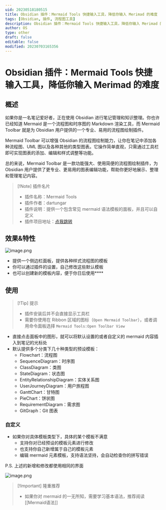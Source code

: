 ```yaml
---
uid: 20230518180515
title: Obsidian 插件：Mermaid Tools 快捷输入工具，降低你输入 Merimad 的难度
tags: [Obsidian, 插件, 流程图工具]
description: Obsidian 插件：Mermaid Tools 快捷输入工具，降低你输入 Merimad 的难度
author: OS
type: other
draft: false
editable: false
modified: 20230703165356
---
```


# Obsidian 插件：Mermaid Tools 快捷输入工具，降低你输入 Merimad 的难度

## 概述

如果你是一名笔记爱好者，正在使用 Obsidian 进行笔记管理和知识整理。你也许已经知道 Mermaid 是一个流程图和时序图的 Markdown 渲染工具，而 Mermaid Toolbar 就是为 Obsidian 用户提供的一个专业、易用的流程图绘制插件。

Mermaid Toolbar 可以增强 Obsidian 的流程图绘制能力，让你在笔记中添加各种流程图、UML 图以及各种其他的类型图表。它操作简单直观，只需通过工具栏即可实现图表的添加、编辑和样式调整等功能。

总的来说，Mermaid Toolbar 是一款功能强大、使用简便的流程图绘制插件，为 Obsidian 用户提供了更专业、更易用的图表编辑功能，帮助你更好地展示、整理和管理笔记内容。

> [!Note] 插件名片
> - 插件名称：Mermaid Tools
> - 插件作者：dartungar
> - 插件说明：提供一个包含常见 mermaid 语法模板的面板，并且可以自定义
> - 插件项目地址：[点我跳转](https://github.com/dartungar/obsidian-mermaid)

## 效果&特性

![image.png](https://cdn.pkmer.cn/images/20230518181359.png!pkmer)

- 提供一个侧边栏面板，提供各种样式流程图的模板
- 你可以通过插件的设置，自己修改这些默认模板
- 也可以创建新的模板内容，便于你日后使用****

## 使用

> [!Tip] 提示
> - 插件安装后并不会直接显示工具栏
> - 需要你使用在 Ribbon 区域的图标（`Open Mermaid Toolbar`），或者调用命令面板选择 `Mermaid Tools:Open Toolbar View`

- 直接点击面板中的图形，就可以将默认设置的或者自定义的 mermaid 内容插入到笔记的光标处
- 默认提供多个分类下几十种类型的预设模板：
	- Flowchart：流程图
	- SequenceDiagram：时序图
	- ClassDiagram：类图
	- StateDiagram：状态图
	- EntityRelationshipDiagram：实体关系图
	- UserJourneyDiagram：用户旅程图
	- GanttChart：甘特图
	- PieChart：饼状图
	- RequirementDiagram：需求图
	- GitGraph：Git 图表

### 自定义

- 如果你对具体模板类型下，具体的某个模板不满意
	- 支持你对已经预设的模板元素进行修改
	- 也支持你自己新增属于自己的模板元素
	- 编辑 mermaid 元素模板，支持语法坚持，会自动检查你的拼写错误

P.S. 上述的新增和修改都使用相同的界面

![image.png](https://cdn.pkmer.cn/images/20230518203622.png!pkmer)

> [!Important] 隆重推荐
>- 如果你对 mermaid 的一无所知，需要学习基本语法，推荐阅读 [[Mermaid语法]]